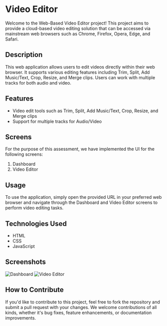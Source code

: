 # Video Editor

Welcome to the Web-Based Video Editor project! This project aims to provide a cloud-based video editing solution that can be accessed via mainstream web browsers such as Chrome, Firefox, Opera, Edge, and Safari.

## Description

This web application allows users to edit videos directly within their web browser. It supports various editing features including Trim, Split, Add Music/Text, Crop, Resize, and Merge clips. Users can work with multiple tracks for both audio and video.

## Features

- Video edit tools such as Trim, Split, Add Music/Text, Crop, Resize, and Merge clips
- Support for multiple tracks for Audio/Video

## Screens

For the purpose of this assessment, we have implemented the UI for the following screens:

1. Dashboard
2. Video Editor

## Usage

To use the application, simply open the provided URL in your preferred web browser and navigate through the Dashboard and Video Editor screens to perform video editing tasks.

## Technologies Used

- HTML
- CSS
- JavaScript

## Screenshots

![Dashboard](Web-based-Video-Editor/images/home_page.png)
![Video Editor](Web-based-Video-Editor/images/Edit_page.png)

## How to Contribute

If you'd like to contribute to this project, feel free to fork the repository and submit a pull request with your changes. We welcome contributions of all kinds, whether it's bug fixes, feature enhancements, or documentation improvements.

